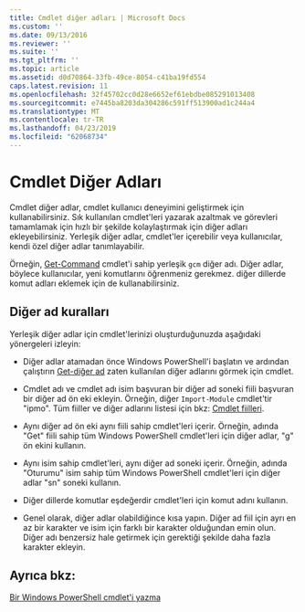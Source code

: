 ```yaml
---
title: Cmdlet diğer adları | Microsoft Docs
ms.custom: ''
ms.date: 09/13/2016
ms.reviewer: ''
ms.suite: ''
ms.tgt_pltfrm: ''
ms.topic: article
ms.assetid: d0d70864-33fb-49ce-8054-c41ba19fd554
caps.latest.revision: 11
ms.openlocfilehash: 32f45702cc0d28e6652ef61ebdbe085291013408
ms.sourcegitcommit: e7445ba8203da304286c591ff513900ad1c244a4
ms.translationtype: MT
ms.contentlocale: tr-TR
ms.lasthandoff: 04/23/2019
ms.locfileid: "62068734"
---
```

# <a name="cmdlet-aliases"></a>Cmdlet Diğer Adları

Cmdlet diğer adlar, cmdlet kullanıcı deneyimini geliştirmek için kullanabilirsiniz. Sık kullanılan cmdlet'leri yazarak azaltmak ve görevleri tamamlamak için hızlı bir şekilde kolaylaştırmak için diğer adları ekleyebilirsiniz. Yerleşik diğer adlar, cmdlet'ler içerebilir veya kullanıcılar, kendi özel diğer adlar tanımlayabilir.

Örneğin, [Get-Command](/powershell/module/microsoft.powershell.core/get-command) cmdlet'i sahip yerleşik `gcm` diğer adı. Diğer adlar, böylece kullanıcılar, yeni komutlarını öğrenmeniz gerekmez. diğer dillerde komut adları eklemek için de kullanabilirsiniz.

## <a name="alias-guidelines"></a>Diğer ad kuralları

Yerleşik diğer adlar için cmdlet'lerinizi oluşturduğunuzda aşağıdaki yönergeleri izleyin:

- Diğer adlar atamadan önce Windows PowerShell'i başlatın ve ardından çalıştırın [Get-diğer ad](/powershell/module/Microsoft.PowerShell.Utility/Get-Alias) zaten kullanılan diğer adlarını görmek için cmdlet.

- Cmdlet adı ve cmdlet adı isim başvuran bir diğer ad soneki fiili başvuran bir diğer ad ön eki ekleyin. Örneğin, diğer `Import-Module` cmdlet'tir "ipmo". Tüm fiiller ve diğer adlarını listesi için bkz: [Cmdlet fiilleri](./approved-verbs-for-windows-powershell-commands.md).

- Aynı diğer ad ön eki aynı fiili sahip cmdlet'leri içerir. Örneğin, adında "Get" fiili sahip tüm Windows PowerShell cmdlet'leri için diğer adlar, "g" ön ekini kullanın.

- Aynı isim sahip cmdlet'leri, aynı diğer ad soneki içerir. Örneğin, adında "Oturumu" isim sahip tüm Windows PowerShell cmdlet'leri için diğer adlar "sn" soneki kullanın.

- Diğer dillerde komutlar eşdeğerdir cmdlet'leri için komut adını kullanın.

- Genel olarak, diğer adlar olabildiğince kısa yapın. Diğer ad fiil için ayrı en az bir karakter ve isim için farklı bir karakter olduğundan emin olun. Diğer adı benzersiz hale getirmek için gerektiği şekilde daha fazla karakter ekleyin.

## <a name="see-also"></a>Ayrıca bkz:

[Bir Windows PowerShell cmdlet'i yazma](./writing-a-windows-powershell-cmdlet.md)
